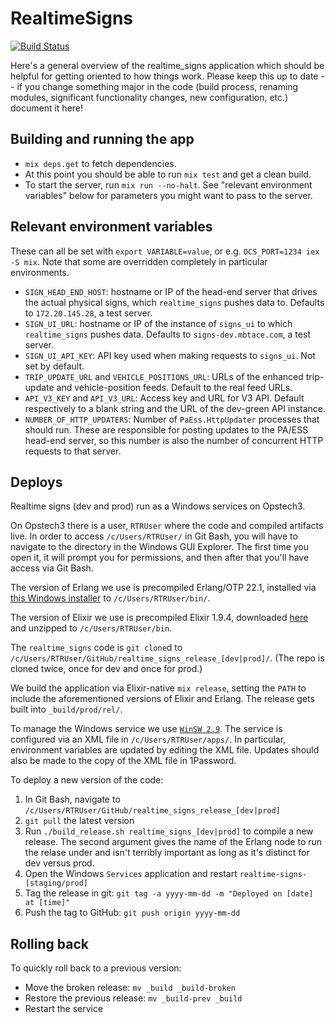# RealtimeSigns

[![Build Status](https://semaphoreci.com/api/v1/projects/39cb0e53-0299-441e-ab09-ddcb9fa9d2aa/1806488/badge.svg)](https://semaphoreci.com/mbta/realtime_signs)

Here's a general overview of the realtime_signs application which should be helpful for getting oriented to how things work. Please keep this up to date -- if you change something major in the code (build process, renaming modules, significant functionality changes, new configuration, etc.) document it here!

## Building and running the app

* `mix deps.get` to fetch dependencies.
* At this point you should be able to run `mix test` and get a clean build.
* To start the server, run `mix run --no-halt`. See "relevant environment variables" below for parameters you might want to pass to the server.

## Relevant environment variables

These can all be set with `export VARIABLE=value`, or e.g. `OCS_PORT=1234 iex -S mix`. Note that some are overridden completely in particular environments.

* `SIGN_HEAD_END_HOST`: hostname or IP of the head-end server that drives the actual physical signs, which `realtime_signs` pushes data to. Defaults to `172.20.145.28`, a test server.
* `SIGN_UI_URL`: hostname or IP of the instance of `signs_ui` to which `realtime_signs` pushes data. Defaults to `signs-dev.mbtace.com`, a test server.
* `SIGN_UI_API_KEY`: API key used when making requests to `signs_ui`. Not set by default.
* `TRIP_UPDATE_URL` and `VEHICLE_POSITIONS_URL`: URLs of the enhanced trip-update and vehicle-position feeds. Default to the real feed URLs.
* `API_V3_KEY` and `API_V3_URL`: Access key and URL for V3 API. Default respectively to a blank string and the URL of the dev-green API instance.
* `NUMBER_OF_HTTP_UPDATERS`: Number of `PaEss.HttpUpdater` processes that should run. These are responsible for posting updates to the PA/ESS head-end server, so this number is also the number of concurrent HTTP requests to that server.

## Deploys

Realtime signs (dev and prod) run as a Windows services on Opstech3.

On Opstech3 there is a user, `RTRUser` where the code and compiled artifacts live. In order to access `/c/Users/RTRUser/` in Git Bash, you will have to navigate to the directory in the Windows GUI Explorer. The first time you open it, it will prompt you for permissions, and then after that you'll have access via Git Bash.

The version of Erlang we use is precompiled Erlang/OTP 22.1, installed via [this Windows installer](https://www.erlang-solutions.com/resources/download.html) to `/c/Users/RTRUser/bin/`.

The version of Elixir we use is precompiled Elixir 1.9.4, downloaded [here](https://github.com/elixir-lang/elixir/releases) and unzipped to `/c/Users/RTRUser/bin`.

The `realtime_signs` code is `git clone`d to `/c/Users/RTRUser/GitHub/realtime_signs_release_[dev|prod]/`. (The repo is cloned twice, once for dev and once for prod.)

We build the application via Elixir-native `mix release`, setting the `PATH` to include the aforementioned versions of Elixir and Erlang. The release gets built into `_build/prod/rel/`.

To manage the Windows service we use [`WinSW 2.9`](https://github.com/winsw/winsw/releases/tag/v2.9.0). The service is configured via an XML file in `/c/Users/RTRUser/apps/`. In particular, environment variables are updated by editing the XML file. Updates should also be made to the copy of the XML file in 1Password.

To deploy a new version of the code:

1. In Git Bash, navigate to `/c/Users/RTRUser/GitHub/realtime_signs_release_[dev|prod]`
1. `git pull` the latest version
1. Run `./build_release.sh realtime_signs_[dev|prod]` to compile a new release. The second argument gives the name of the Erlang node to run the relase under and isn't terribly important as long as it's distinct for dev versus prod.
1. Open the Windows `Services` application and restart `realtime-signs-[staging/prod]`
1. Tag the release in git: `git tag -a yyyy-mm-dd -m "Deployed on [date] at [time]"`
1. Push the tag to GitHub: `git push origin yyyy-mm-dd`

## Rolling back

To quickly roll back to a previous version:

* Move the broken release: `mv _build _build-broken`
* Restore the previous release: `mv _build-prev _build`
* Restart the service
